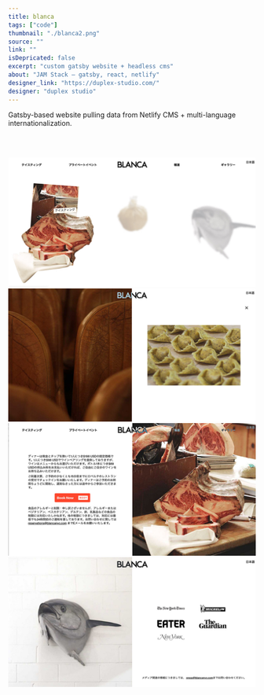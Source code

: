 ```yaml
---
title: blanca
tags: ["code"]
thumbnail: "./blanca2.png"
source: ""
link: ""
isDepricated: false
excerpt: "custom gatsby website + headless cms"
about: "JAM Stack — gatsby, react, netlify"
designer_link: "https://duplex-studio.com/"
designer: "duplex studio"
---
```


Gatsby-based website pulling data from Netlify CMS + multi-language internationalization.

<br/>
<br/>

![Blanca](./blanca1.jpg)
<br/>
![Blanca](./blanca2.jpg)
<br/>
![Blanca](./blanca3.jpg)
<br/>
![Blanca](./blanca4.jpg)
